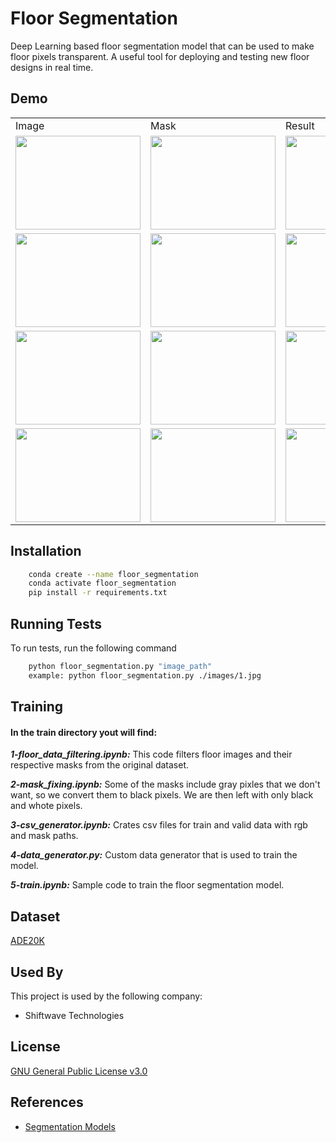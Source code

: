 # Floor Segmentation

Deep Learning based floor segmentation model that can be used to make floor pixels transparent. A useful tool for deploying and testing new floor designs in real time.

## Demo

<table>
  <tr>
    <td>Image</td>
     <td>Mask</td>
     <td>Result</td>
  </tr>
  <tr>
    <td><img src="https://github.com/uzairmughal20/Floor-Segmentation/blob/master/images/3.jpg" width="200" height="150"></td>
    <td><img src="https://github.com/uzairmughal20/Floor-Segmentation/blob/master/masks/3.png" width="200" height="150"></td>
    <td><img src="https://github.com/uzairmughal20/Floor-Segmentation/blob/master/results/3.png" width="200" height="150"0></td>
  </tr>
  <tr>
    <td><img src="https://github.com/uzairmughal20/Floor-Segmentation/blob/master/images/1.jpg" width="200" height="150"></td>
    <td><img src="https://github.com/uzairmughal20/Floor-Segmentation/blob/master/masks/1.png" width="200" height="150"></td>
    <td><img src="https://github.com/uzairmughal20/Floor-Segmentation/blob/master/results/1.png" width="200" height="150"0></td>
  </tr>
  <tr>
    <td><img src="https://github.com/uzairmughal20/Floor-Segmentation/blob/master/images/4.jpg" width="200" height="150"></td>
    <td><img src="https://github.com/uzairmughal20/Floor-Segmentation/blob/master/masks/4.png" width="200" height="150"></td>
    <td><img src="https://github.com/uzairmughal20/Floor-Segmentation/blob/master/results/4.png" width="200" height="150"0></td>
  </tr>
  <tr>
    <td><img src="https://github.com/uzairmughal20/Floor-Segmentation/blob/master/images/7.jpg" width="200" height="150"></td>
    <td><img src="https://github.com/uzairmughal20/Floor-Segmentation/blob/master/masks/7.png" width="200" height="150"></td>
    <td><img src="https://github.com/uzairmughal20/Floor-Segmentation/blob/master/results/7.png" width="200" height="150"0></td>
  </tr>
 </table>
 
## Installation

```bash
    conda create --name floor_segmentation
    conda activate floor_segmentation
    pip install -r requirements.txt
```

## Running Tests

To run tests, run the following command

```bash
    python floor_segmentation.py "image_path"
    example: python floor_segmentation.py ./images/1.jpg
```

## Training

#### In the train directory yout will find:

**_1-floor_data_filtering.ipynb:_** This code filters floor images and their respective masks from the original dataset.

**_2-mask_fixing.ipynb:_** Some of the masks include gray pixles that we don't want, so we convert them to black pixels. We are then left with only black and whote pixels.

**_3-csv_generator.ipynb:_** Crates csv files for train and valid data with rgb and mask paths.

**_4-data_generator.py:_** Custom data generator that is used to train the model.

**_5-train.ipynb:_** Sample code to train the floor segmentation model.

## Dataset

[ADE20K](https://groups.csail.mit.edu/vision/datasets/ADE20K/)

## Used By

This project is used by the following company:

- Shiftwave Technologies

## License

[GNU General Public License v3.0](https://choosealicense.com/licenses/gpl-3.0/)

## References

- [Segmentation Models](https://github.com/qubvel/segmentation_models)
